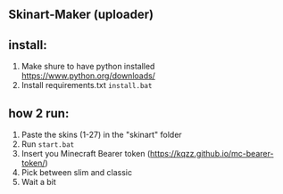 ## Skinart-Maker (uploader)

## install:
1) Make shure to have python installed https://www.python.org/downloads/
2) Install requirements.txt `install.bat`

## how 2 run:
1) Paste the skins (1-27) in the "skinart" folder
2) Run `start.bat`
3) Insert you Minecraft Bearer token (https://kqzz.github.io/mc-bearer-token/)
4) Pick between slim and classic
5) Wait a bit
